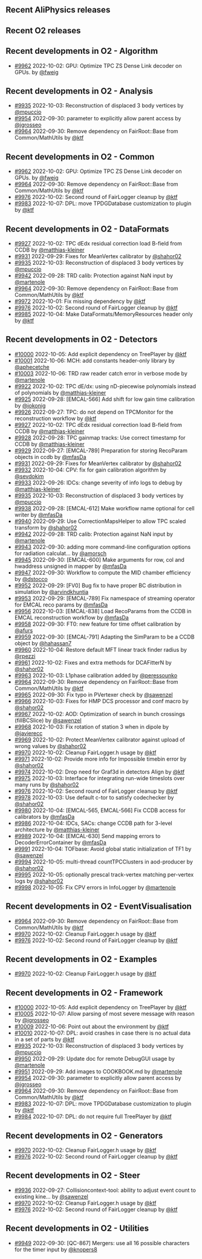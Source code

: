 ## Recent AliPhysics releases
## Recent O2 releases
## Recent developments in O2 - Algorithm
- [\#9962](https://github.com/AliceO2Group/AliceO2/pull/9962) 2022-10-02: GPU: Optimize TPC ZS Dense Link decoder on GPUs. by [@fweig](https://github.com/fweig)
## Recent developments in O2 - Analysis
- [\#9935](https://github.com/AliceO2Group/AliceO2/pull/9935) 2022-10-03: Reconstruction of displaced 3 body vertices by [@mpuccio](https://github.com/mpuccio)
- [\#9954](https://github.com/AliceO2Group/AliceO2/pull/9954) 2022-09-30: parameter to explicitly allow parent access by [@jgrosseo](https://github.com/jgrosseo)
- [\#9964](https://github.com/AliceO2Group/AliceO2/pull/9964) 2022-09-30: Remove dependency on FairRoot::Base from Common/MathUtils by [@ktf](https://github.com/ktf)
## Recent developments in O2 - Common
- [\#9962](https://github.com/AliceO2Group/AliceO2/pull/9962) 2022-10-02: GPU: Optimize TPC ZS Dense Link decoder on GPUs. by [@fweig](https://github.com/fweig)
- [\#9964](https://github.com/AliceO2Group/AliceO2/pull/9964) 2022-09-30: Remove dependency on FairRoot::Base from Common/MathUtils by [@ktf](https://github.com/ktf)
- [\#9976](https://github.com/AliceO2Group/AliceO2/pull/9976) 2022-10-02: Second round of FairLogger cleanup by [@ktf](https://github.com/ktf)
- [\#9983](https://github.com/AliceO2Group/AliceO2/pull/9983) 2022-10-07: DPL: move TPDGDatabase customization to plugin by [@ktf](https://github.com/ktf)
## Recent developments in O2 - DataFormats
- [\#9927](https://github.com/AliceO2Group/AliceO2/pull/9927) 2022-10-02: TPC dEdx residual correction load B-field from CCDB by [@matthias-kleiner](https://github.com/matthias-kleiner)
- [\#9931](https://github.com/AliceO2Group/AliceO2/pull/9931) 2022-09-29: Fixes for MeanVertex calibrator by [@shahor02](https://github.com/shahor02)
- [\#9935](https://github.com/AliceO2Group/AliceO2/pull/9935) 2022-10-03: Reconstruction of displaced 3 body vertices by [@mpuccio](https://github.com/mpuccio)
- [\#9942](https://github.com/AliceO2Group/AliceO2/pull/9942) 2022-09-28: TRD calib: Protection against NaN input by [@martenole](https://github.com/martenole)
- [\#9964](https://github.com/AliceO2Group/AliceO2/pull/9964) 2022-09-30: Remove dependency on FairRoot::Base from Common/MathUtils by [@ktf](https://github.com/ktf)
- [\#9972](https://github.com/AliceO2Group/AliceO2/pull/9972) 2022-10-01: Fix missing dependency by [@ktf](https://github.com/ktf)
- [\#9976](https://github.com/AliceO2Group/AliceO2/pull/9976) 2022-10-02: Second round of FairLogger cleanup by [@ktf](https://github.com/ktf)
- [\#9985](https://github.com/AliceO2Group/AliceO2/pull/9985) 2022-10-04: Make DataFormats/MemoryResources header only by [@ktf](https://github.com/ktf)
## Recent developments in O2 - Detectors
- [\#10000](https://github.com/AliceO2Group/AliceO2/pull/10000) 2022-10-05: Add explicit dependency on TreePlayer by [@ktf](https://github.com/ktf)
- [\#10001](https://github.com/AliceO2Group/AliceO2/pull/10001) 2022-10-06: MCH: add constants header-only library by [@aphecetche](https://github.com/aphecetche)
- [\#10003](https://github.com/AliceO2Group/AliceO2/pull/10003) 2022-10-06: TRD raw reader catch error in verbose mode by [@martenole](https://github.com/martenole)
- [\#9922](https://github.com/AliceO2Group/AliceO2/pull/9922) 2022-10-02: TPC dE/dx: using nD-piecewise polynomials instead of polynomials by [@matthias-kleiner](https://github.com/matthias-kleiner)
- [\#9925](https://github.com/AliceO2Group/AliceO2/pull/9925) 2022-09-28: [EMCAL-566] Add shift for low gain time calibration by [@jokonig](https://github.com/jokonig)
- [\#9926](https://github.com/AliceO2Group/AliceO2/pull/9926) 2022-09-27: TPC: do not depend on TPCMonitor for the reconstruction workflow by [@ktf](https://github.com/ktf)
- [\#9927](https://github.com/AliceO2Group/AliceO2/pull/9927) 2022-10-02: TPC dEdx residual correction load B-field from CCDB by [@matthias-kleiner](https://github.com/matthias-kleiner)
- [\#9928](https://github.com/AliceO2Group/AliceO2/pull/9928) 2022-09-28: TPC gainmap tracks: Use correct timestamp for CCDB by [@matthias-kleiner](https://github.com/matthias-kleiner)
- [\#9929](https://github.com/AliceO2Group/AliceO2/pull/9929) 2022-09-27: [EMCAL-789] Preparation for storing RecoParam objects in ccdb by [@mfasDa](https://github.com/mfasDa)
- [\#9931](https://github.com/AliceO2Group/AliceO2/pull/9931) 2022-09-29: Fixes for MeanVertex calibrator by [@shahor02](https://github.com/shahor02)
- [\#9932](https://github.com/AliceO2Group/AliceO2/pull/9932) 2022-10-04: CPV: fix for gain calibration algorithm by [@sevdokim](https://github.com/sevdokim)
- [\#9933](https://github.com/AliceO2Group/AliceO2/pull/9933) 2022-09-26: IDCs: change severity of info logs to debug by [@matthias-kleiner](https://github.com/matthias-kleiner)
- [\#9935](https://github.com/AliceO2Group/AliceO2/pull/9935) 2022-10-03: Reconstruction of displaced 3 body vertices by [@mpuccio](https://github.com/mpuccio)
- [\#9938](https://github.com/AliceO2Group/AliceO2/pull/9938) 2022-09-28: [EMCAL-612] Make workflow name optional for cell writer by [@mfasDa](https://github.com/mfasDa)
- [\#9940](https://github.com/AliceO2Group/AliceO2/pull/9940) 2022-09-29: Use CorrectionMapsHelper to allow TPC scaled transform by [@shahor02](https://github.com/shahor02)
- [\#9942](https://github.com/AliceO2Group/AliceO2/pull/9942) 2022-09-28: TRD calib: Protection against NaN input by [@martenole](https://github.com/martenole)
- [\#9943](https://github.com/AliceO2Group/AliceO2/pull/9943) 2022-09-30: adding more command-line configuration options for radiation calculat… by [@amorsch](https://github.com/amorsch)
- [\#9945](https://github.com/AliceO2Group/AliceO2/pull/9945) 2022-09-30: [EMCAL-600] Make arguments for row, col and hwaddress unsigned in mapper by [@mfasDa](https://github.com/mfasDa)
- [\#9947](https://github.com/AliceO2Group/AliceO2/pull/9947) 2022-09-30: Workflow to compute the MID chamber efficiency by [@dstocco](https://github.com/dstocco)
- [\#9952](https://github.com/AliceO2Group/AliceO2/pull/9952) 2022-09-29: [FV0] Bug fix to have proper BC distribution in simulation by [@arvindkhuntia](https://github.com/arvindkhuntia)
- [\#9953](https://github.com/AliceO2Group/AliceO2/pull/9953) 2022-09-29: [EMCAL-789] Fix namespace of streaming operator for EMCAL reco params by [@mfasDa](https://github.com/mfasDa)
- [\#9956](https://github.com/AliceO2Group/AliceO2/pull/9956) 2022-10-03: [EMCAL-838] Load RecoParams from the CCDB in EMCAL reconstruction workflow by [@mfasDa](https://github.com/mfasDa)
- [\#9958](https://github.com/AliceO2Group/AliceO2/pull/9958) 2022-09-30: FT0: new feature for time offset calibration by [@afurs](https://github.com/afurs)
- [\#9959](https://github.com/AliceO2Group/AliceO2/pull/9959) 2022-09-30: [EMCAL-791] Adapting the SimParam to be a CCDB object by [@hahassan7](https://github.com/hahassan7)
- [\#9960](https://github.com/AliceO2Group/AliceO2/pull/9960) 2022-10-04: Restore default MFT linear track finder radius by [@rpezzi](https://github.com/rpezzi)
- [\#9961](https://github.com/AliceO2Group/AliceO2/pull/9961) 2022-10-02: Fixes and extra methods for DCAFitterN by [@shahor02](https://github.com/shahor02)
- [\#9963](https://github.com/AliceO2Group/AliceO2/pull/9963) 2022-10-03: L1phase calibration added by [@peressounko](https://github.com/peressounko)
- [\#9964](https://github.com/AliceO2Group/AliceO2/pull/9964) 2022-09-30: Remove dependency on FairRoot::Base from Common/MathUtils by [@ktf](https://github.com/ktf)
- [\#9965](https://github.com/AliceO2Group/AliceO2/pull/9965) 2022-09-30: Fix typo in PVertexer check by [@sawenzel](https://github.com/sawenzel)
- [\#9966](https://github.com/AliceO2Group/AliceO2/pull/9966) 2022-10-03: Fixes for HMP DCS processor and conf macro by [@shahor02](https://github.com/shahor02)
- [\#9967](https://github.com/AliceO2Group/AliceO2/pull/9967) 2022-10-02: AOD: Optimization of search in bunch crossings (fillBCSlice) by [@sawenzel](https://github.com/sawenzel)
- [\#9968](https://github.com/AliceO2Group/AliceO2/pull/9968) 2022-10-03: Fix rotation of station 3 when in dipole by [@javierecc](https://github.com/javierecc)
- [\#9969](https://github.com/AliceO2Group/AliceO2/pull/9969) 2022-10-02: Protect MeanVertex calibrator against upload of wrong values by [@shahor02](https://github.com/shahor02)
- [\#9970](https://github.com/AliceO2Group/AliceO2/pull/9970) 2022-10-02: Cleanup FairLogger.h usage by [@ktf](https://github.com/ktf)
- [\#9971](https://github.com/AliceO2Group/AliceO2/pull/9971) 2022-10-02: Provide more info for Impossible timebin error by [@shahor02](https://github.com/shahor02)
- [\#9974](https://github.com/AliceO2Group/AliceO2/pull/9974) 2022-10-02: Drop need for Graf3d in detectors Align by [@ktf](https://github.com/ktf)
- [\#9975](https://github.com/AliceO2Group/AliceO2/pull/9975) 2022-10-03: Interface for integrating run-wide timeslots over many runs by [@shahor02](https://github.com/shahor02)
- [\#9976](https://github.com/AliceO2Group/AliceO2/pull/9976) 2022-10-02: Second round of FairLogger cleanup by [@ktf](https://github.com/ktf)
- [\#9978](https://github.com/AliceO2Group/AliceO2/pull/9978) 2022-10-03: Use default c-tor to satisfy codechecker by [@shahor02](https://github.com/shahor02)
- [\#9980](https://github.com/AliceO2Group/AliceO2/pull/9980) 2022-10-04: [EMCAL-565, EMCAL-566] Fix CCDB access for calibrators by [@mfasDa](https://github.com/mfasDa)
- [\#9986](https://github.com/AliceO2Group/AliceO2/pull/9986) 2022-10-04: IDCs, SACs: change CCDB path for 3-level architecture by [@matthias-kleiner](https://github.com/matthias-kleiner)
- [\#9989](https://github.com/AliceO2Group/AliceO2/pull/9989) 2022-10-04: [EMCAL-630] Send mapping errors to DecoderErrorContainer by [@mfasDa](https://github.com/mfasDa)
- [\#9991](https://github.com/AliceO2Group/AliceO2/pull/9991) 2022-10-04: TOFbase: Avoid global static initialization of TF1 by [@sawenzel](https://github.com/sawenzel)
- [\#9994](https://github.com/AliceO2Group/AliceO2/pull/9994) 2022-10-05: multi-thread countTPCClusters in aod-producer by [@shahor02](https://github.com/shahor02)
- [\#9995](https://github.com/AliceO2Group/AliceO2/pull/9995) 2022-10-05: optionally prescal track-vertex matching per-vertex logs by [@shahor02](https://github.com/shahor02)
- [\#9998](https://github.com/AliceO2Group/AliceO2/pull/9998) 2022-10-05: Fix CPV errors in InfoLogger by [@martenole](https://github.com/martenole)
## Recent developments in O2 - EventVisualisation
- [\#9964](https://github.com/AliceO2Group/AliceO2/pull/9964) 2022-09-30: Remove dependency on FairRoot::Base from Common/MathUtils by [@ktf](https://github.com/ktf)
- [\#9970](https://github.com/AliceO2Group/AliceO2/pull/9970) 2022-10-02: Cleanup FairLogger.h usage by [@ktf](https://github.com/ktf)
- [\#9976](https://github.com/AliceO2Group/AliceO2/pull/9976) 2022-10-02: Second round of FairLogger cleanup by [@ktf](https://github.com/ktf)
## Recent developments in O2 - Examples
- [\#9970](https://github.com/AliceO2Group/AliceO2/pull/9970) 2022-10-02: Cleanup FairLogger.h usage by [@ktf](https://github.com/ktf)
## Recent developments in O2 - Framework
- [\#10000](https://github.com/AliceO2Group/AliceO2/pull/10000) 2022-10-05: Add explicit dependency on TreePlayer by [@ktf](https://github.com/ktf)
- [\#10005](https://github.com/AliceO2Group/AliceO2/pull/10005) 2022-10-07: Allow parsing of most severe message with reason by [@jgrosseo](https://github.com/jgrosseo)
- [\#10009](https://github.com/AliceO2Group/AliceO2/pull/10009) 2022-10-06: Point out about the environment by [@ktf](https://github.com/ktf)
- [\#10010](https://github.com/AliceO2Group/AliceO2/pull/10010) 2022-10-07: DPL: avoid crashes in case there is no actual data in a set of parts by [@ktf](https://github.com/ktf)
- [\#9935](https://github.com/AliceO2Group/AliceO2/pull/9935) 2022-10-03: Reconstruction of displaced 3 body vertices by [@mpuccio](https://github.com/mpuccio)
- [\#9950](https://github.com/AliceO2Group/AliceO2/pull/9950) 2022-09-29: Update doc for remote DebugGUI usage by [@martenole](https://github.com/martenole)
- [\#9951](https://github.com/AliceO2Group/AliceO2/pull/9951) 2022-09-29: Add images to COOKBOOK.md by [@martenole](https://github.com/martenole)
- [\#9954](https://github.com/AliceO2Group/AliceO2/pull/9954) 2022-09-30: parameter to explicitly allow parent access by [@jgrosseo](https://github.com/jgrosseo)
- [\#9964](https://github.com/AliceO2Group/AliceO2/pull/9964) 2022-09-30: Remove dependency on FairRoot::Base from Common/MathUtils by [@ktf](https://github.com/ktf)
- [\#9983](https://github.com/AliceO2Group/AliceO2/pull/9983) 2022-10-07: DPL: move TPDGDatabase customization to plugin by [@ktf](https://github.com/ktf)
- [\#9984](https://github.com/AliceO2Group/AliceO2/pull/9984) 2022-10-07: DPL: do not require full TreePlayer by [@ktf](https://github.com/ktf)
## Recent developments in O2 - Generators
- [\#9970](https://github.com/AliceO2Group/AliceO2/pull/9970) 2022-10-02: Cleanup FairLogger.h usage by [@ktf](https://github.com/ktf)
- [\#9976](https://github.com/AliceO2Group/AliceO2/pull/9976) 2022-10-02: Second round of FairLogger cleanup by [@ktf](https://github.com/ktf)
## Recent developments in O2 - Steer
- [\#9936](https://github.com/AliceO2Group/AliceO2/pull/9936) 2022-09-27: Collisioncontext-tool: ability to adjust event count to existing kine… by [@sawenzel](https://github.com/sawenzel)
- [\#9970](https://github.com/AliceO2Group/AliceO2/pull/9970) 2022-10-02: Cleanup FairLogger.h usage by [@ktf](https://github.com/ktf)
- [\#9976](https://github.com/AliceO2Group/AliceO2/pull/9976) 2022-10-02: Second round of FairLogger cleanup by [@ktf](https://github.com/ktf)
## Recent developments in O2 - Utilities
- [\#9949](https://github.com/AliceO2Group/AliceO2/pull/9949) 2022-09-30: [QC-867] Mergers: use all 16 possible characters for the timer input by [@knopers8](https://github.com/knopers8)
